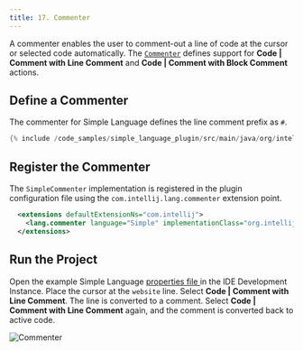 ```yaml
---
title: 17. Commenter
---
```

<!-- Copyright 2000-2020 JetBrains s.r.o. and other contributors. Use of this source code is governed by the Apache 2.0 license that can be found in the LICENSE file. -->

A commenter enables the user to comment-out a line of code at the cursor or selected code automatically.
The [`Commenter`](upsource:///platform/core-api/src/com/intellij/lang/Commenter.java) defines support for **Code \| Comment with Line Comment** and **Code \| Comment with Block Comment** actions. 

## Define a Commenter
The commenter for Simple Language defines the line comment prefix as `#`.

```java
{% include /code_samples/simple_language_plugin/src/main/java/org/intellij/sdk/language/SimpleCommenter.java %}
```

## Register the Commenter
The `SimpleCommenter` implementation is registered in the plugin configuration file using the `com.intellij.lang.commenter` extension point. 

```xml
  <extensions defaultExtensionNs="com.intellij">
    <lang.commenter language="Simple" implementationClass="org.intellij.sdk.language.SimpleCommenter"/>
  </extensions>
```

## Run the Project
Open the example Simple Language [properties file ](/tutorials/custom_language_support/lexer_and_parser_definition.md#run-the-project) in the IDE Development Instance.
Place the cursor at the `website` line.
Select **Code \| Comment with Line Comment**.
The line is converted to a comment.
Select **Code \| Comment with Line Comment** again, and the comment is converted back to active code.

![Commenter](img/commenter.png)

